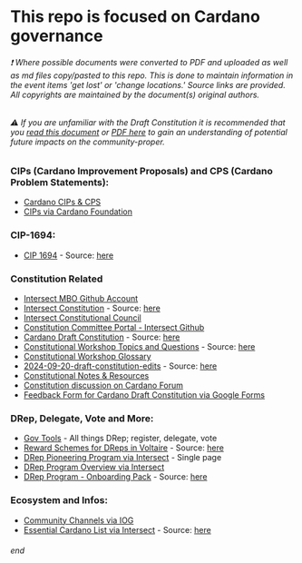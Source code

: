 # This repo is focused on Cardano governance #

###### ❗ Where possible documents were converted to PDF and uploaded as well as md files copy/pasted to this repo. This is done to maintain information in the event items 'get lost' or 'change locations.' Source links are provided. All copyrights are maintained by the document(s) original authors.
###### ⚠️ If you are unfamiliar with the Draft Constitution it is recommended that you [read this document](https://docs.google.com/document/d/1NrDvbQha7xGE2m83QEQGM6H03edUkMgn-PuoNm1YYUc/edit?pli=1&tab=t.0) or [PDF here](https://github.com/st8tikratio/CCCC/blob/main/2024-09-20-draft-constitution-edits%20-%20Google%20Docs.pdf) to gain an understanding of potential future impacts on the community-proper.

### CIPs (Cardano Improvement Proposals) and CPS (Cardano Problem Statements):
- [Cardano CIPs & CPS](https://github.com/cardano-foundation/CIPs/tree/master)
- [CIPs via Cardano Foundation](https://cips.cardano.org/)

### CIP-1694:
- [CIP 1694](https://github.com/st8tikratio/CCCC/blob/main/1694.md) - Source: [here](https://github.com/JaredCorduan/CIPs/blob/voltaire-v1/CIP-1694/README.md?plain=1)

### Constitution Related
- [Intersect MBO Github Account](https://github.com/IntersectMBO)
- [Intersect Constitution](https://github.com/st8tikratio/CCCC/blob/main/IntersectConstitution.md) - Source: [here](https://docs.intersectmbo.org/cardano/cardano-governance)
- [Intersect Constitutional Council](https://github.com/IntersectMBO/intersect-constitutional-council)
- [Constitution Committee Portal - Intersect Github](https://github.com/IntersectMBO/cc-portal)
- [Cardano Draft Constitution](https://github.com/st8tikratio/CCCC/blob/main/Cardano%20Draft%20Constitution.pdf) - Source: [here](https://github.com/IntersectMBO/draft-constitution)
- [Constitutional Workshop Topics and Questions](https://github.com/st8tikratio/CCCC/blob/main/Constitutional%20Workshop%20Topics%20and%20Q's%20-%20Google%20Docs.pdf) - Source: [here](https://docs.google.com/document/d/1_aEfTRbAFJebCbg9DiLjBmSuwYfW-i-Rjk1cqXUKrXo/edit?tab=t.0#heading=h.4mdrss2rywz2)
- [Constitutional Workshop Glossary](https://docs.intersectmbo.org/cardano/cardano-governance/cardano-constitution/draft-cardano-constitution/constitutional-workshop-glossary)
- [2024-09-20-draft-constitution-edits](https://github.com/st8tikratio/CCCC/blob/main/2024-09-20-draft-constitution-edits%20-%20Google%20Docs.pdf) - Source: [here](https://docs.google.com/document/d/1NrDvbQha7xGE2m83QEQGM6H03edUkMgn-PuoNm1YYUc/edit?pli=1&tab=t.0)
- [Constitutional Notes & Resources](https://docs.google.com/document/d/1J_DEH1L6YBR4dtwFHs418clVooTNLTlWSLra8G3Y-kw/edit?tab=t.0)
- [Constitution discussion on Cardano Forum](https://forum.cardano.org/c/governance/constitution/212)
- [Feedback Form for Cardano Draft Constitution via Google Forms](https://docs.google.com/forms/d/e/1FAIpQLSck3gj4D9iKw_jJORrBbEQNKWcSDPPl_eu91qtK9XxrkxMw0g/viewform)


### DRep, Delegate, Vote and More:
- [Gov Tools](https://gov.tools/) - All things DRep; register, delegate, vote
- [Reward Schemes for DReps in Voltaire](https://github.com/st8tikratio/CCon/blob/main/Voltaire%20-%20dRep%20reward%20scheme%20options%20-%20Google%20Docs.pdf) - Source: [here](https://docs.google.com/document/d/1_uadn9Ord3mAYQGWHQySR73CQciVk2YNc5rt8npJ6Aw/edit?tab=t.0#heading=h.zdwziyr50kye)
- [DRep Pioneering Program via Intersect](https://docs.intersectmbo.org/cardano/cardano-governance/drep-pioneering-program) - Single page
- [DRep Program Overview via Intersect](https://dreppioneeringprogram.docs.intersectmbo.org/)
- [DRep Program - Onboarding Pack](https://github.com/st8tikratio/CCon/blob/main/DRep%20Program%20-%20Onboarding%20Pack.pdf) - Source: [here](https://2450011466-files.gitbook.io/~/files/v0/b/gitbook-x-prod.appspot.com/o/spaces%2FVNa3QAZtN9ihYGiFy8AM%2Fuploads%2FS1jW0fnJ6l1DPejz92Ct%2FDRep%20Program%20-%20Onboarding%20Pack.pdf?alt=media&token=dc58eda9-0c94-418f-9891-783f8ac03974)

### Ecosystem and Infos:
- [Community Channels via IOG](https://www.essentialcardano.io/community)
- [Essential Cardano List via Intersect](https://github.com/st8tikratio/Cardano_Con_and_Gov/blob/main/Essential_Cardano_via_Intersect.md) - Source: [here](https://github.com/IntersectMBO/essential-cardano/blob/main/essential-cardano-list.md#the-essential-cardano-list)

###### end
